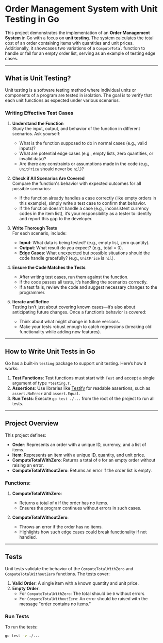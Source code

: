 # Order Management System with Unit Testing in Go

This project demonstrates the implementation of an **Order Management System** in Go with a focus on **unit testing**. The system calculates the total cost of an order containing items with quantities and unit prices. Additionally, it showcases two variations of a `ComputeTotal` function to handle or fail for an empty order list, serving as an example of testing edge cases.

---

## What is Unit Testing?

Unit testing is a software testing method where individual units or components of a program are tested in isolation. The goal is to verify that each unit functions as expected under various scenarios.

### Writing Effective Test Cases

1. **Understand the Function**  
   Study the input, output, and behavior of the function in different scenarios. Ask yourself:
   - What is the function supposed to do in normal cases (e.g., valid inputs)?
   - What are potential edge cases (e.g., empty lists, zero quantities, or invalid data)?
   - Are there any constraints or assumptions made in the code (e.g., `UnitPrice` should never be `nil`)?

2. **Check if All Scenarios Are Covered**  
   Compare the function's behavior with expected outcomes for all possible scenarios:
   - If the function already handles a case correctly (like empty orders in this example), simply write a test case to confirm that behavior.
   - If the function doesn't handle a case (e.g., inconsistent currency codes in the item list), it’s your responsibility as a tester to identify and report this gap to the developer.

3. **Write Thorough Tests**  
   For each scenario, include:
   - **Input**: What data is being tested? (e.g., empty list, zero quantity).
   - **Output**: What result do you expect? (e.g., total = 0).
   - **Edge Cases**: What unexpected but possible situations should the code handle gracefully? (e.g., `UnitPrice` is `nil`).

4. **Ensure the Code Matches the Tests**  
   - After writing test cases, run them against the function.
   - If the code passes all tests, it’s handling the scenarios correctly.
   - If a test fails, review the code and suggest necessary changes to the programmer.

5. **Iterate and Refine**  
   Testing isn’t just about covering known cases—it’s also about anticipating future changes. Once a function’s behavior is covered:
   - Think about what might change in future versions.
   - Make your tests robust enough to catch regressions (breaking old functionality while adding new features).

---

## How to Write Unit Tests in Go

Go has a built-in `testing` package to support unit testing. Here’s how it works:

1. **Test Functions**: Test functions must start with `Test` and accept a single argument of type `*testing.T`.
2. **Assertions**: Use libraries like [Testify](https://github.com/stretchr/testify) for readable assertions, such as `assert.NoError` and `assert.Equal`.
3. **Run Tests**: Execute `go test ./...` from the root of the project to run all tests.

---

## Project Overview

This project defines:
- **Order**: Represents an order with a unique ID, currency, and a list of items.
- **Item**: Represents an item with a unique ID, quantity, and unit price.
- **ComputeTotalWithZero**: Returns a total of `0` for an empty order without raising an error.
- **ComputeTotalWithoutZero**: Returns an error if the order list is empty.

### Functions:

1. **ComputeTotalWithZero**:
   - Returns a total of `0` if the order has no items.
   - Ensures the program continues without errors in such cases.

2. **ComputeTotalWithoutZero**:
   - Throws an error if the order has no items.
   - Highlights how such edge cases could break functionality if not handled.

---

## Tests

Unit tests validate the behavior of the `ComputeTotalWithZero` and `ComputeTotalWithoutZero` functions. The tests cover:

1. **Valid Order**: A single item with a known quantity and unit price.
2. **Empty Order**:
   - For `ComputeTotalWithZero`: The total should be `0` without errors.
   - For `ComputeTotalWithoutZero`: An error should be raised with the message "order contains no items."

### Run Tests

To run the tests:

```bash
go test -v ./...

